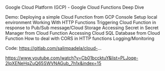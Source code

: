 Google Cloud Platform (GCP) - Google Cloud Functions Deep Dive

Demo:
Deploying a simple Cloud Function from GCP Console
Setup local environment
Working With HTTP Functions
Triggering Cloud Function in response to Pub/Sub message/Cloud Storage
Accessing Secret in Secret Manager from Cloud Function
Accessing Cloud SQL Database from Cloud Function
How to deal with CORS in HTTP functions
Logging/Monitoring

Code: https://gitlab.com/salimpadela/cloud-...


https://www.youtube.com/watch?v=Cb01bccktuY&list=PLJoqe-2IpXENeHqZuQ65SWVNAGub_7h1x&index=15

